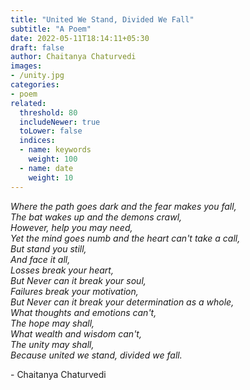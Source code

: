```yaml
---
title: "United We Stand, Divided We Fall"
subtitle: "A Poem"
date: 2022-05-11T18:14:11+05:30
draft: false
author: Chaitanya Chaturvedi
images:
- /unity.jpg
categories:
- poem
related:
  threshold: 80
  includeNewer: true
  toLower: false
  indices:
  - name: keywords
    weight: 100
  - name: date
    weight: 10
---
```


<p style="font-style: italic;">Where the path goes dark and the fear makes you fall,<br>
The bat wakes up and the demons crawl,<br>
However, help you may need,<br>
Yet the mind goes numb and the heart can't take a call,<br>
But stand you still,<br>
And face it all,<br>
Losses break your heart,<br>
But Never can it break your soul,<br>
Failures break your motivation,<br>
But Never can it break your determination as a whole,<br>
What thoughts and emotions can't,<br>
The hope may shall,<br>
What wealth and wisdom can't,<br>
The unity may shall,<br>
Because united we stand, divided we fall.</p>
<span class="signature"> - Chaitanya Chaturvedi</span>  